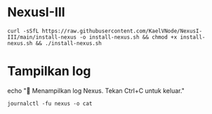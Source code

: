 # NexusI-III


```
curl -sSfL https://raw.githubusercontent.com/KaelVNode/NexusI-III/main/install-nexus -o install-nexus.sh && chmod +x install-nexus.sh && ./install-nexus.sh
```
# Tampilkan log
echo "📄 Menampilkan log Nexus. Tekan Ctrl+C untuk keluar."

```
journalctl -fu nexus -o cat
```
